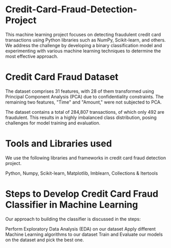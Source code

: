 # Credit-Card-Fraud-Detection-Project
This machine learning project focuses on detecting fraudulent credit card transactions using Python libraries such as NumPy, Scikit-learn, and others. We address the challenge by developing a binary classification model and experimenting with various machine learning techniques to determine the most effective approach.


# Credit Card Fraud Dataset
The dataset comprises 31 features, with 28 of them transformed using Principal Component Analysis (PCA) due to confidentiality constraints. The remaining two features, "Time" and "Amount," were not subjected to PCA.

The dataset contains a total of 284,807 transactions, of which only 492 are fraudulent. This results in a highly imbalanced class distribution, posing challenges for model training and evaluation.


# Tools and Libraries used
We use the following libraries and frameworks in credit card fraud detection project.

Python,
Numpy,
Scikit-learn,
Matplotlib,
Imblearn,
Collections & Itertools

# Steps to Develop Credit Card Fraud Classifier in Machine Learning
Our approach to building the classifier is discussed in the steps:

Perform Exploratory Data Analysis (EDA) on our dataset
Apply different Machine Learning algorithms to our dataset
Train and Evaluate our models on the dataset and pick the best one.
